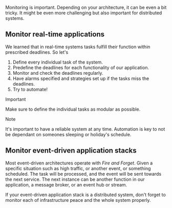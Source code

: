 Monitoring is important. Depending on your architecture, it can be even a bit tricky. It might be even more challenging but also important for distributed systems.

## Monitor real-time applications

We learned that in real-time systems tasks fulfill their function within prescribed deadlines. So let's

1. Define every individual task of the system.
2. Predefine the deadlines for each functionality of our application.
3. Monitor and check the deadlines regularly.
4. Have alarms specified and strategies set up if the tasks miss the deadlines.
5. Try to automate!

> [!IMPORTANT]
> Make sure to define the individual tasks as modular as possible.

> [!NOTE]
> It's important to have a reliable system at any time. Automation is key to not be dependant on someones sleeping or holiday's schedule.

## Monitor event-driven application stacks

Most event-driven architectures operate with _Fire and Forget_. Given a specific situation such as high traffic, or another event, or something scheduled. The task will be processed, and the event will be sent towards the next service. The next instance can be another function in our application, a message broker, or an event hub or stream.

If your event-driven application stack is a distributed system, don't forget to monitor each of infrastructure peace and the whole system properly.
